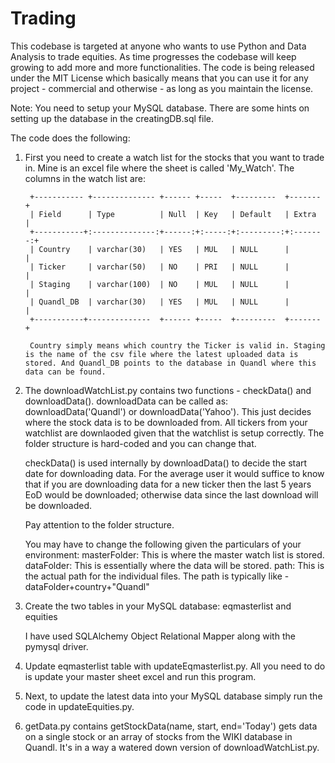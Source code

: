 # Trading

This codebase is targeted at anyone who wants to use Python and Data Analysis to trade equities. As time progresses the codebase will keep growing to add more and more functionalities. The code is being released under the MIT License which basically means that you can use it for any project - commercial and otherwise - as long as you maintain the license.

Note: You need to setup your MySQL database. There are some hints on setting up the database in the creatingDB.sql file.

The code does the following:
1. First you need to create a watch list for the stocks that you want to trade in. Mine is an excel file where the sheet is called 'My_Watch'.
    The columns in the watch list are:

        +----------- +-------------- +------ +-----  +---------  +-------  +
        | Field      | Type          | Null  | Key   | Default   | Extra   |
        +-----------+:--------------:+------:+:-----:+:---------:+:-------:+ 
        | Country    | varchar(30)   | YES   | MUL   | NULL      |         |
        | Ticker     | varchar(50)   | NO    | PRI   | NULL      |         |
        | Staging    | varchar(100)  | NO    | MUL   | NULL      |         |
        | Quandl_DB  | varchar(30)   | YES   | MUL   | NULL      |         |
        +-----------+--------------  +------ +-----  +---------  +-------  +

        Country simply means which country the Ticker is valid in. Staging is the name of the csv file where the latest uploaded data is stored. And Quandl_DB points to the database in Quandl where this data can be found.
        
2. The downloadWatchList.py contains two functions - checkData() and downloadData().
    downloadData can be called as:
      downloadData('Quandl') or downloadData('Yahoo').
     This just decides where the stock data is to be downloaded from. All tickers from your watchlist are downlaoded given that the watchlist is setup correctly.
     The folder structure is hard-coded and you can change that.
     
     checkData() is used internally by downloadData() to decide the start date for downloading data. For the average user it would suffice to know that if you are downloading data for a new ticker then the last 5 years EoD would be downloaded; otherwise data since the last download will be downloaded.
     
     Pay attention to the folder structure.
     
     You may have to change the following given the particulars of your environment:
     masterFolder: This is where the master watch list is stored.
     dataFolder: This is essentially where the data will be stored.
     path: This is the actual path for the individual files.
        The path is typically like - dataFolder+country+"Quandl"
     
3. Create the two tables in your MySQL database:
    eqmasterlist and equities
    
    I have used SQLAlchemy Object Relational Mapper along with the pymysql driver.

4. Update eqmasterlist table with updateEqmasterlist.py. All you need to do is update your master sheet excel and run this program.

5. Next, to update the latest data into your MySQL database simply run the code in updateEquities.py.

6. getData.py contains getStockData(name, start, end='Today') gets data on a single stock or an array of stocks from the WIKI database in Quandl. It's in a way a watered down version of downloadWatchList.py.
